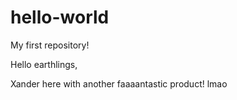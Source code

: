 # hello-world
My first repository!


Hello earthlings, 

Xander here with another faaaantastic product! lmao
